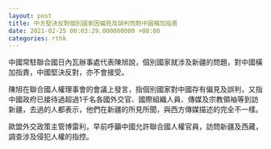```yaml
---
layout: post
title: 中方堅決反對個別國家因偏見及誤判而對中國橫加指責　
date: 2021-02-25 00:03:29.000000000 +08:00
categories: rthk
---
```


中國常駐聯合國日內瓦辦事處代表陳旭說，個別國家就涉及新疆的問題，對中國橫加指責，中國堅決反對，亦不會接受。

陳旭在聯合國人權理事會的會議上發言，指個別國家對中國存有偏見及誤判，又指中國政府已接待過超過1千名各國外交官、國際組織人員、傳媒及宗教領袖等到訪新疆，去過的人都表示，他們在新疆的所見所聞，與西方傳媒描述的完全不一樣。

歐盟外交政策主管博雷利，早前呼籲中國允許聯合國人權官員，訪問新疆及西藏，調查涉及侵犯人權的指控。

